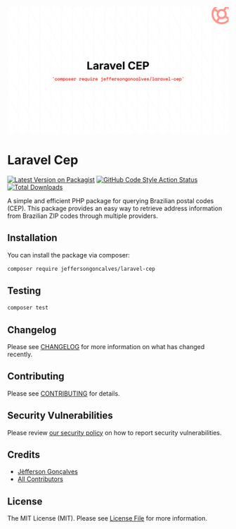<div class="filament-hidden">

![Laravel Cep](https://raw.githubusercontent.com/jeffersongoncalves/laravel-cep/master/art/jeffersongoncalves-laravel-cep.png)

</div>

# Laravel Cep

[![Latest Version on Packagist](https://img.shields.io/packagist/v/jeffersongoncalves/laravel-cep.svg?style=flat-square)](https://packagist.org/packages/jeffersongoncalves/laravel-cep)
[![GitHub Code Style Action Status](https://img.shields.io/github/actions/workflow/status/jeffersongoncalves/laravel-cep/fix-php-code-style-issues.yml?branch=master&label=code%20style&style=flat-square)](https://github.com/jeffersongoncalves/laravel-cep/actions?query=workflow%3A"Fix+PHP+code+styling"+branch%3Amaster)
[![Total Downloads](https://img.shields.io/packagist/dt/jeffersongoncalves/laravel-cep.svg?style=flat-square)](https://packagist.org/packages/jeffersongoncalves/laravel-cep)

A simple and efficient PHP package for querying Brazilian postal codes (CEP). This package provides an easy way to retrieve address information from Brazilian ZIP codes through multiple providers.

## Installation

You can install the package via composer:

```bash
composer require jeffersongoncalves/laravel-cep
```

## Testing

```bash
composer test
```

## Changelog

Please see [CHANGELOG](CHANGELOG.md) for more information on what has changed recently.

## Contributing

Please see [CONTRIBUTING](.github/CONTRIBUTING.md) for details.

## Security Vulnerabilities

Please review [our security policy](../../security/policy) on how to report security vulnerabilities.

## Credits

- [Jèfferson Gonçalves](https://github.com/jeffersongoncalves)
- [All Contributors](../../contributors)

## License

The MIT License (MIT). Please see [License File](LICENSE.md) for more information.
